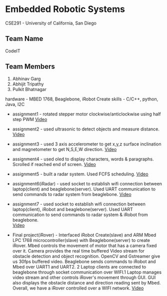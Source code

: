 # Embedded Robotic Systems
CSE291 - University of California, San Diego

## Team Name ##
CodeIT

## Team Members ##
1. Abhinav Garg
2. Abhijit Tripathy
3. Pulkit Bhatnagar

hardware - MBED 1768, Beaglebone, iRobot Create
skills - C/C++, python, Java, I2C

* assignment1 - rotated stepper motor clockwise/anticlockwise using half step PWM
[Video](https://youtu.be/B-4KtUcY1ow)
* assignment2 - used ultrasonic to detect objects and measure distance.
[Video](https://youtu.be/vaDhymuwKxo)
* assignment3 - used 3 axis accelerometer to get x,y,z surface inclination and magnetometer to get N,S,E,W direction.
[Video](https://youtu.be/gX-dk2MojDM)
* assignment4 - used oled to display characters, words & paragraphs. Scrolled if reached end of screen.
[Video](https://youtu.be/D8ZZfRR-DTo)
* assignment5 - built a radar system. Used FCFS scheduling.
[Video](https://www.youtube.com/watch?v=We3mmS9L6GY)
* assignment6(iRadar) - used socket to establish wifi connection between laptop(client) and beaglebone(server). Used UART communication to send commands to radar system from beaglebone.
[Video](https://www.youtube.com/watch?v=TVXw8hi9qRY)
* assignment7 - used socket to establish wifi connection between laptop(client), iRobot and beaglebone(server). Used UART communication to send commands to radar system & iRobot from beaglebone.  
[Video](https://youtu.be/OrvedgPrJl4)

* Final project(iRover) - 
Interfaced iRobot Create(slave) and ARM Mbed LPC 1768 microcontroller(slave) with Beaglebone(server) to create iRover. Mbed controls the movement of motor that has a camera fixed over it. Camera provides the real time buffered Video stream for obstacle detection and object recognition. OpenCV and Gstreamer give us 30fps buffered video. Beaglebone sends commands to iRobot and Mbed over UART1 and UART2. 2 Laptop clients are connected to beaglebone through socket communication over WIFI.1 Laptop manages video stream and other controls iRover's movement through GUI. GUI also displays the obstacle distance and direction reading sent by Mbed. Overall, we have a iRover controlled over a WIFI network.
[Video](https://youtu.be/LQLI4sQDyJw)
